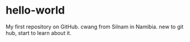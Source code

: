 # hello-world
My first repository on GitHub.
cwang from Silnam in Namibia. new to git hub, start to learn about it.
